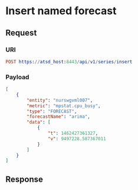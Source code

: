 # Insert named forecast

## Request
### URI
```elm
POST https://atsd_host:8443/api/v1/series/insert
```
### Payload
```json
[
    {
        "entity": "nurswgvml007",
        "metric": "mpstat.cpu_busy",
        "type": "FORECAST",
        "forecastName": "arima",
        "data": [
            {
                "t": 1462427361327,
                "v": 9497228.587367011
            }
        ]
    }
]
```
## Response 
```
```
